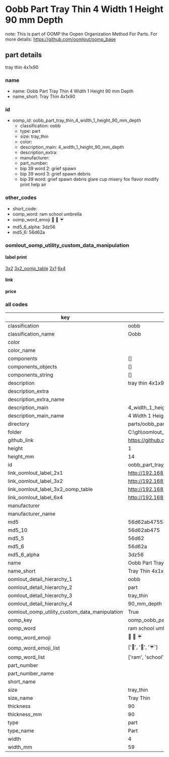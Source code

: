 # Oobb Part Tray Thin 4 Width 1 Height 90 mm Depth  

note: This is part of OOMP the Oopen Organization Method For Parts. For more details: https://github.com/oomlout/oomp_base

##  part details
  



tray thin 4x1x90



### name
* name: Oobb Part Tray Thin 4 Width 1 Height 90 mm Depth
* name_short: Tray Thin 4x1x90 
### id
* oomp_id: oobb_part_tray_thin_4_width_1_height_90_mm_depth
  * classification: oobb
  * type: part
  * size: tray_thin
  * color: 
  * description_main: 4_width_1_height_90_mm_depth
  * description_extra: 
  * manufacturer: 
  * part_number: 
  * bip 39 word 2: grief spawn
  * bip 39 word 3: grief spawn debris
  * bip 39 word: grief spawn debris glare cup misery fox flavor modify print help air

### other_codes
* short_code: 
* oomp_word: ram school umbrella
* oomp_word_emoji :ram: :school: :umbrella:
* md5_6_alpha: 3dz56
* md5_6: 56d62a






### oomlout_oomp_utility_custom_data_manipulation
#### label print
[3x2](http://192.168.1.245:1112/?label=oomp%203dz56)
[3x2_oomp_table](http://192.168.1.108:1112/?label=oomp%203dz56)
[2x1](http://192.168.1.242:1112/?label=oomp%203dz56)
[6x4](http://192.168.1.55:1112/?label=oomp%203dz56)    

#### link

                              

#### price







### all codes 
| key | value |  
| --- | --- |  
| classification | oobb |  
| classification_name | Oobb |  
| color |  |  
| color_name |  |  
| components | [] |  
| components_objects | [] |  
| components_string | [] |  
| description | tray thin 4x1x90 |  
| description_extra |  |  
| description_extra_name |  |  
| description_main | 4_width_1_height_90_mm_depth |  
| description_main_name | 4 Width 1 Height 90 mm Depth |  
| directory | parts/oobb_part_tray_thin_4_width_1_height_90_mm_depth |  
| folder | C:\gh\oomlout_oobb_version_4_generated_parts\things\oobb_part_tray_thin_4_width_1_height_90_mm_depth |  
| github_link | https://github.com/oomlout/oomlout_oomp_part_src/tree/main/parts/oobb_part_tray_thin_4_width_1_height_90_mm_depth |  
| height | 1 |  
| height_mm | 14 |  
| id | oobb_part_tray_thin_4_width_1_height_90_mm_depth |  
| link_oomlout_label_2x1 | http://192.168.1.242:1112/?label=oomp%203dz56 |  
| link_oomlout_label_3x2 | http://192.168.1.245:1112/?label=oomp%203dz56 |  
| link_oomlout_label_3x2_oomp_table | http://192.168.1.108:1112/?label=oomp%203dz56 |  
| link_oomlout_label_6x4 | http://192.168.1.55:1112/?label=oomp%203dz56 |  
| manufacturer |  |  
| manufacturer_name |  |  
| md5 | 56d62ab47558ab8a369ad62c70f42b34 |  
| md5_10 | 56d62ab475 |  
| md5_5 | 56d62 |  
| md5_6 | 56d62a |  
| md5_6_alpha | 3dz56 |  
| name | Oobb Part Tray Thin 4 Width 1 Height 90 mm Depth |  
| name_short | Tray Thin 4x1x90  |  
| oomlout_detail_hierarchy_1 | oobb |  
| oomlout_detail_hierarchy_2 | part |  
| oomlout_detail_hierarchy_3 | tray_thin |  
| oomlout_detail_hierarchy_4 | 90_mm_depth |  
| oomlout_oomp_utility_custom_data_manipulation | True |  
| oomp_key | oomp_oobb_part_tray_thin_4_width_1_height_90_mm_depth |  
| oomp_word | ram school umbrella |  
| oomp_word_emoji | :ram: :school: :umbrella: |  
| oomp_word_emoji_list | [':ram:', ':school:', ':umbrella:'] |  
| oomp_word_list | ['ram', 'school', 'umbrella'] |  
| part_number |  |  
| part_number_name |  |  
| short_name |  |  
| size | tray_thin |  
| size_name | Tray Thin |  
| thickness | 90 |  
| thickness_mm | 90 |  
| type | part |  
| type_name | Part |  
| width | 4 |  
| width_mm | 59 |  
